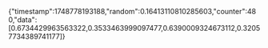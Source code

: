 {"timestamp":1748778193188,"random":0.16413110810285603,"counter":480,"data":[0.6734429963563322,0.3533463999097477,0.6390009324673112,0.32057734389741177]}
